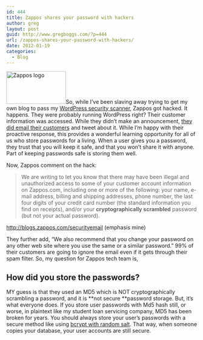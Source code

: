 ```yaml
---
id: 444
title: Zappos shares your password with hackers
author: greg
layout: post
guid: http://www.gregboggs.com/?p=444
url: /zappos-shares-your-password-with-hackers/
date: 2012-01-19
categories:
  - Blog
---
```

<img class="alignleft" title="Zappos" src="http://blogs.zappos.com/assets/hotspot/timeslot_images/10425_1311613627.png" alt="Zappos logo" width="157" height="86" />So, while I&#8217;ve been slaving away trying to get my own blog to pass my [WordPress security scanner][1], Zappos got hacked. It happens. They were probably running WordPress right? Their customer information was accessed. While they didn&#8217;t make an announcement, [they did email their customers][2] and tweet about it. While I&#8217;m happy with their proactive response, this provides a wonderful learning opportunity for all of us who store passwords for a living. When a user gives you a password, they trust that you will keep it safe, and that you won&#8217;t share it with anyone. Part of keeping passwords safe is storing them well.

Now, Zappos comment on the hack:

> We are writing to let you know that there may have been illegal and unauthorized access to some of your customer account information on Zappos.com, including one or more of the following: your name, e-mail address, billing and shipping addresses, phone number, the last four digits of your credit card number (the standard information you find on receipts), and/or your **cryptographically scrambled** password (but not your actual password).

<http://blogs.zappos.com/securityemail> (emphasis mine)

They further add, &#8220;We also recommend that you change your password on any other web site where you use the same or a similar password.&#8221; 99% of their customers are going to ignore the email even if it gets through their spam filter. So, my question for Zappos tech team is,

## How did you store the passwords?

MY guess is that they used an MD5 which is NOT cryptographically scrambling a password, and it is **not secure **password storage. But, it&#8217;s what everyone does. If you store user passwords with Md5 hash still, or worse, in plaintext like my student loan servicing company, MD5 has been broken for years. You should always store your user&#8217;s passwords with a secure method like using [bcrypt with random salt][3]. That way, when someone copies your database, your user accounts are still secure.

 [1]: http://www.scanwp.com "WordPress Security Scanner"
 [2]: http://goodexperience.com/2012/01/zappos-doesnt-mention.php
 [3]: http://www.gregboggs.com/php-blowfish-random-salted-passwords/ "PHP Hash (bcrypt) Passwords with Random Salt"